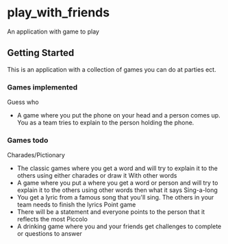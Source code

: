# play_with_friends

An application with game to play

## Getting Started

This is an application with a collection of games you can do at parties ect.

### Games implemented
Guess who
- A game where you put the phone on your head and a person comes up. You as a team tries to explain to the person holding the phone.

### Games todo
Charades/Pictionary
 - The classic games where you get a word and will try to explain it to the others using either charades or draw it
With other words
 - A game where you put a where you get a word or person and will try to explain it to the others using other words then what it says
Sing-a-long
 - You get a lyric from a famous song that you'll sing. The others in your team needs to finish the lyrics
Point game
 - There will be a statement and everyone points to the person that it reflects the most
Piccolo
 - A drinking game where you and your friends get challenges to complete or questions to answer

